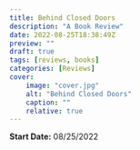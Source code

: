 ```yaml
---
title: Behind Closed Doors
description: "A Book Review"
date: 2022-08-25T18:38:49Z
preview: ""
draft: true
tags: [reviews, books]
categories: [Reviews]
cover:
    image: "cover.jpg"
    alt: "Behind Closed Doors"
    caption: ""
    relative: true
---
```


__Start Date:__ 08/25/2022